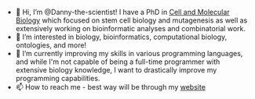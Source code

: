 - 👋 Hi, I’m @Danny-the-scientist! I have a PhD in [Cell and Molecular Biology](https://orcid.org/my-orcid?orcid=0000-0003-4972-6737) which focused on stem cell biology and mutagenesis as well as extensively working on bioinformatic analyses and combinatorial work.
- 👀 I’m interested in biology, bioinformatics, computational biology, ontologies, and more!
- 🌱 I’m currently improving my skills in various programming languages, and while I'm not capable of being a full-time programmer with extensive biology knowledge, I want to drastically improve my programming capabilities.
- 📫 How to reach me - best way will be through my [website](http://www.dcooper.science)

<!---
Danny-the-scientist/Danny-the-scientist is a ✨ special ✨ repository because its `README.md` (this file) appears on your GitHub profile.
You can click the Preview link to take a look at your changes.
--->
